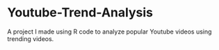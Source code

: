 # Youtube-Trend-Analysis
A project I made using R code to analyze popular Youtube videos using trending videos.

